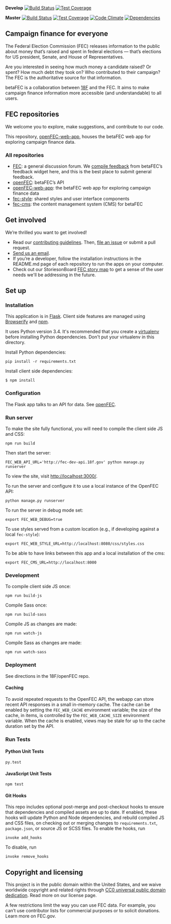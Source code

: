 **Develop**
[![Build Status](https://img.shields.io/travis/18F/openFEC-web-app/develop.svg)](https://travis-ci.org/18F/openFEC-web-app)
[![Test Coverage](https://img.shields.io/codecov/c/github/18F/openFEC-web-app/develop.svg)](https://codecov.io/github/18F/openFEC-web-app)

**Master**
[![Build Status](https://img.shields.io/travis/18F/openFEC-web-app/master.svg)](https://travis-ci.org/18F/openFEC-web-app)
[![Test Coverage](https://img.shields.io/codecov/c/github/18F/openFEC-web-app/master.svg)](https://codecov.io/github/18F/openFEC-web-app)
[![Code Climate](https://img.shields.io/codeclimate/github/18F/openFEC-web-app.svg)](https://codeclimate.com/github/18F/openFEC-web-app)
[![Dependencies](https://img.shields.io/gemnasium/18F/openFEC-web-app.svg)](https://gemnasium.com/18F/openFEC-web-app)

## Campaign finance for everyone

The Federal Election Commission (FEC) releases information to the public about money that’s raised and spent in federal elections — that’s elections for US president, Senate, and House of Representatives. 

Are you interested in seeing how much money a candidate raised? Or spent? How much debt they took on? Who contributed to their campaign? The FEC is the authoritative source for that information.

betaFEC is a collaboration between [18F](http://18f.gsa.gov) and the FEC. It aims to make campaign finance information more accessible (and understandable) to all users. 

## FEC repositories
We welcome you to explore, make suggestions, and contribute to our code. 

This repository, [openFEC-web-app](https://github.com/18f/openfec-web-app), houses the betaFEC web app for exploring campaign finance data.

### All repositories
- [FEC](https://github.com/18F/fec): a general discussion forum. We [compile feedback](https://github.com/18F/fec/issues) from betaFEC’s feedback widget here, and this is the best place to submit general feedback.
- [openFEC](https://github.com/18F/openfec): betaFEC’s API
- [openFEC-web-app](https://github.com/18f/openfec-web-app): the betaFEC web app for exploring campaign finance data
- [fec-style](https://github.com/18F/fec-style): shared styles and user interface components
- [fec-cms](https://github.com/18F/fec-cms): the content management system (CMS) for betaFEC

## Get involved
We’re thrilled you want to get involved! 
- Read our [contributing guidelines](https://github.com/18F/openfec/blob/master/CONTRIBUTING.md). Then, [file an issue](https://github.com/18F/fec/issues) or submit a pull request.
- [Send us an email](mailto:betafeedback@fec.gov).
- If you’re a developer, follow the installation instructions in the README.md page of each repository to run the apps on your computer.
- Check out our StoriesonBoard [FEC story map](https://18f.storiesonboard.com/m/fec) to get a sense of the user needs we'll be addressing in the future.

## Set up

### Installation
This application is in [Flask](http://flask.pocoo.org/). Client side features are managed using [Browserify](http://browserify.org/) and [npm](https://www.npmjs.org/).

It uses Python version 3.4. It's recommended that you create a [virtualenv](http://docs.python-guide.org/en/latest/dev/virtualenvs/) before installing Python dependencies. Don't put your virtualenv in this directory.

Install Python dependencies:

    pip install -r requirements.txt

Install client side dependencies:

    $ npm install

### Configuration

The Flask app talks to an API for data. See [openFEC](http://github.com/18F/openFEC).

### Run server
To make the site fully functional, you will need to compile the client side JS and CSS:

    npm run build

Then start the server:

    FEC_WEB_API_URL='http://fec-dev-api.18f.gov' python manage.py runserver

To view the site, visit [http://localhost:3000/](http://localhost:3000/).

To run the server and configure it to use a local instance of the OpenFEC API:

    python manage.py runserver

To run the server in debug mode set:

    export FEC_WEB_DEBUG=true

To use styles served from a custom location (e.g., if developing against a local `fec-style`):

    export FEC_WEB_STYLE_URL=http://localhost:8080/css/styles.css

To be able to have links between this app and a local installation of the cms:

    export FEC_CMS_URL=http://localhost:8000

### Development
To compile client side JS once:

    npm run build-js

Compile Sass once:

    npm run build-sass

Compile JS as changes are made:

    npm run watch-js

Compile Sass as changes are made:

    npm run watch-sass

### Deployment

See directions in the 18F/openFEC repo.

#### Caching

To avoid repeated requests to the OpenFEC API, the webapp can store recent API responses
in a small in-memory cache. The cache can be enabled by setting the `FEC_WEB_CACHE`
environment variable; the size of the cache, in items, is controlled by the
`FEC_WEB_CACHE_SIZE` environment variable. When the cache is enabled, views may
be stale for up to the cache duration set by the API.

### Run Tests

#### Python Unit Tests

    py.test

#### JavaScript Unit Tests

    npm test

#### Git Hooks

This repo includes optional post-merge and post-checkout hooks to ensure that
dependencies and compiled assets are up to date. If enabled, these hooks will
update Python and Node dependencies, and rebuild compiled JS and CSS files,
on checking out or merging changes to `requirements.txt`, `package.json`,
or source JS or SCSS files. To enable the hooks, run

    invoke add_hooks

To disable, run

    invoke remove_hooks


## Copyright and licensing
This project is in the public domain within the United States, and we waive worldwide copyright and related rights through [CC0 universal public domain dedication](https://creativecommons.org/publicdomain/zero/1.0/). Read more on our license page.

A few restrictions limit the way you can use FEC data. For example, you can’t use contributor lists for commercial purposes or to solicit donations. Learn more on FEC.gov.
